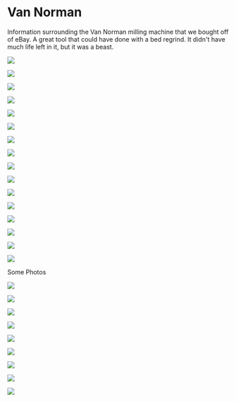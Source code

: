 # Van Norman

Information surrounding the Van Norman milling machine that we bought off of eBay. A great tool
that could have done with a bed regrind. It didn't have much life left in it, but it was a beast.

![](ebay_photos/9337_1.JPG)

![](manual_scan/cover.jpg)

![](manual_scan/page1.jpg)

![](manual_scan/page2.jpg)

![](manual_scan/page3.jpg)

![](manual_scan/page4.jpg)

![](manual_scan/page5.jpg)

![](manual_scan/page6.jpg)

![](manual_scan/page7.jpg)

![](manual_scan/page8.jpg)

![](manual_scan/page9.jpg)

![](manual_scan/page10.jpg)

![](manual_scan/page11.jpg)

![](manual_scan/page12.jpg)

![](manual_scan/page13.jpg)

![](manual_scan/page14.jpg)

Some Photos

![](ebay_photos/95ef_1.JPG)

![](ebay_photos/98d4_1.JPG)

![](ebay_photos/9cef_1.JPG)

![](ebay_photos/a128_1.JPG)

![](ebay_photos/a457_1.JPG)

![](ebay_photos/a725_1.JPG)

![](ebay_photos/aade_1.JPG)

![](ebay_photos/afe2_1.JPG)

![](ebay_photos/b2be_1.JPG)
